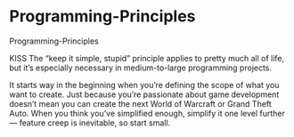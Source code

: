 # Programming-Principles
Programming-Principles

KISS
The “keep it simple, stupid” principle applies to pretty much all of life, but it’s especially necessary in medium-to-large programming projects.

It starts way in the beginning when you’re defining the scope of what you want to create. Just because you’re passionate about game development doesn’t mean you can create the next World of Warcraft or Grand Theft Auto. When you think you’ve simplified enough, simplify it one level further — feature creep is inevitable, so start small.
